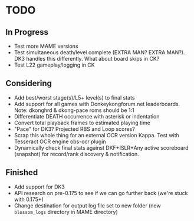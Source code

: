 # TODO

## In Progress

- Test more MAME versions
- Test simultaneous death/level complete (EXTRA MAN? EXTRA MAN?). DK3 handles this differently. What about board skips in CK?
- Test L22 gameplay/logging in CK

## Considering

- Add best/worst stage(s)/L5+ level(s) to final stats
- Add support for all games with Donkeykongforum.net leaderboards. Note: dkonghrd & dkong-pace roms should be 1:1
- Differentiate DEATH occurrence with asterisk or indentation
- Convert total playback frames to estimated playing time
- "Pace" for DK3? Projected RBS and Loop scores?
- Scrap this whole thing for an external OCR version Kappa. Test with Tesseract OCR engine obs-ocr plugin 
- Dynamically check final stats against DKF+ISLR+Any active scoreboard (snapshot) for record/rank discovery & notification. 

## Finished
- Add support for DK3
- API research on pre-0.175 to see if we can go further back (we're stuck with 0.175+)
- Change destination for output log file set to new folder (new `blossom_logs` directory in MAME directory)
